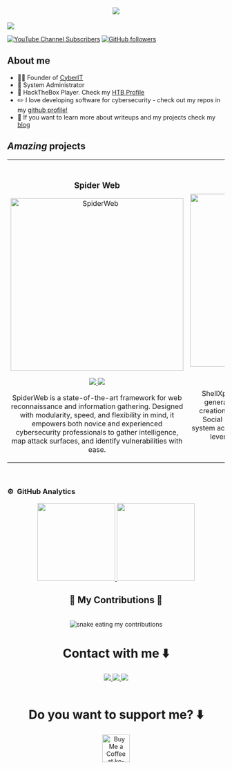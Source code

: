 <div align="center">
<h1 align="center">
  <img src="https://readme-typing-svg.herokuapp.com/?font=Righteous&size=35&center=true&vCenter=true&width=500&height=70&duration=4000&lines=Hello,+I'm+Álvaro!+👋;" />
</h1>

</div>
<img src="https://github.com/user-attachments/assets/93b6d67b-abd2-4bbd-854c-b4e3e5b9666f">

[![YouTube Channel Subscribers](https://img.shields.io/youtube/channel/subscribers/UCXOnCw0ylRMLMjmXOZj72yA?style=social)](https://youtube.com/therealcyberit?sub_confirmation=1)
[![GitHub followers](https://img.shields.io/github/followers/blacksheep4?style=social)](https://github.com/blacksheep4)

## About me

- 🧑‍🏫 Founder of [CyberIT](https://cyberit.es)
- 📲 System Administrator
- 🎥 HackTheBox Player. Check my [HTB Profile](https://app.hackthebox.com/profile/497715)
- ✏️ I love developing software for cybersecurity - check out my repos in my [github profile!](https://github.com/BlackSheep4)
- 📗 If you want to learn more about writeups and my projects check my [blog](blacksheep4.github.io)

## *Amazing* projects
<table>

<td width="50%">
  <br>
<h3 align="center">Spider Web</h3>
<div align="center">
<a href="https://github.com/BlackSheep4/SpiderWeb-PRO" target="_blank"><img src="https://github.com/user-attachments/assets/51bb9f2c-118c-44f3-acad-d83c8c33d031" width="400" alt="SpiderWeb"></a>
<p>
<a href="https://github.com/BlackSheep4/SpiderWeb-PRO" target="_blank">
<img src="https://img.shields.io/badge/Source Code-ff9?style=for-the-badge&logo=github&logoColor=black">
</a>
<a href="" target="_blank">
<img src="https://img.shields.io/badge/-Youtube Video-green?style=for-the-badge&color=fbfc40">
</a>
</p>
<p>SpiderWeb is a state-of-the-art framework for web reconnaissance and information gathering. Designed with modularity, speed, and flexibility in mind, it empowers both novice and experienced cybersecurity professionals to gather intelligence, map attack surfaces, and identify vulnerabilities with ease.</p>
</div>
                                                                                      
</td>

<td width="50%">

<h3 align="center">ShellXploit</h3>
<div align="center">                                       
<a href="https://github.com/BlackSheep4/ShellXploit-PRO" target="_blank"><img src="https://github.com/user-attachments/assets/0ba56daa-b3d5-4221-bf29-9d8cc2e238cd" width="400" alt="ShellXploit"></a>

<p>
<a href="https://github.com/BlackSheep4/ShellXploit-PRO" target="_blank">
<img src="https://img.shields.io/badge/Source Code-ff9?style=for-the-badge&logo=github&logoColor=black">
</a>
<a href="" target="_blank">
<img src="https://img.shields.io/badge/-Youtube Video-green?style=for-the-badge&color=3fFD7f">
</a>
</p>
</p>ShellXploit is an automatic payload msfvenom generator (APMG) that enables reverse shell creation and out-of-LAN connections. Ideal for Social Engineering techniques, it allows quick system access without sharing the target's network, leveraging port 80 forwarding for remote connections.</p>
</div>                                                             
</table>                                                                                 
</div>                                                                        
</div>
<br>

### ⚙️ &nbsp;GitHub Analytics

<p align="center">
<a href="https://github.com/ArisGuimera">
  <img height="180em" src="https://github-readme-stats-eight-theta.vercel.app/api?username=blacksheep4&show_icons=true&theme=algolia&include_all_commits=true&count_private=true"/>
  <img height="180em" src="https://github-readme-stats-eight-theta.vercel.app/api/top-langs/?username=blacksheep4&layout=compact&langs_count=8&theme=algolia"/>
</a>
</p>

<div align="center">
  <h2>🐍 My Contributions 🐍</h2>
  <br>
  <img alt="snake eating my contributions" src="https://raw.githubusercontent.com/Blacksheep4/salesp07/output/github-contribution-grid-snake.svg" />
</div>

<div align="center"> 
  <h1 align="center">Contact with me ⬇️</h1>
  <a href="mailto:ablanco@cyberit.es">
    <img src="https://img.shields.io/badge/Gmail-333333?style=for-the-badge&logo=gmail&logoColor=red" />
  </a>
  <a href="https://www.linkedin.com/in/álvaro-b-937a641aa/" target="_blank">
    <img src="https://img.shields.io/badge/LinkedIn-0077B5?style=for-the-badge&logo=linkedin&logoColor=white" target="_blank" />
  </a>
  <a href="https://blacksheep4.github.io" target="_blank">
     <img src="https://img.shields.io/badge/Blog-FF5722?style=for-the-badge&logo=github&logoColor=white" target="_blank" /> <!-- sqlite, safari, google-chrome are other good icon options -->
  </a>
</div>
<div align="center">
  <br>
  <h1 align="center">Do you want to support me? ⬇️</h1>
<a href='https://ko-fi.com/blacksheep4' target='_blank'><img height='64' style='border:0px;height:64px;' src='https://storage.ko-fi.com/cdn/kofi1.png?v=3' border='0' alt='Buy Me a Coffee at ko-fi.com' /></a>
</div>
